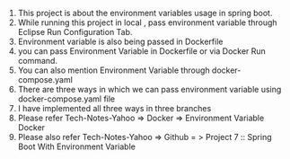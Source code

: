 1. This project is about the environment variables usage in spring boot.
2. While running this project in local , pass environment variable through Eclipse Run Configuration Tab.
3. Environment variable is also being passed in Dockerfile
4. you can pass Environment Variable in Dockerfile or via Docker Run command. 
5. You can also mention Environment Variable through docker-compose.yaml
6. There are three ways in which we can pass environment variable using docker-compose.yaml file
7. I have implemented all three ways in three branches
8. Please refer Tech-Notes-Yahoo => Docker => Environment Variable Docker
9. Please also refer Tech-Notes-Yahoo => Github = > Project 7 :: Spring Boot With Environment Variable 